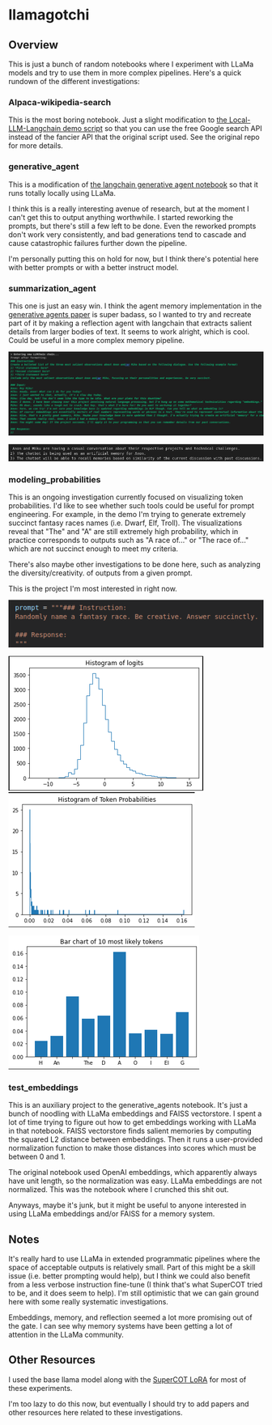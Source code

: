 # llamagotchi

## Overview

This is just a bunch of random notebooks where I experiment with LLaMa models and try to use them in more complex pipelines. Here's a quick rundown of the different investigations:

### Alpaca-wikipedia-search

This is the most boring notebook. Just a slight modification to [the Local-LLM-Langchain demo script](https://github.com/ausboss/Local-LLM-Langchain/blob/main/Alpaca-wikipedia-search.ipynb) so that you can use the free Google search API instead of the fancier API that the original script used. See the original repo for more details.

### generative_agent

This is a modification of [the langchain generative agent notebook](https://python.langchain.com/en/latest/use_cases/agent_simulations/characters.html) so that it runs totally locally using LLaMa.

I think this is a really interesting avenue of research, but at the moment I can't get this to output anything worthwhile. I started reworking the prompts, but there's still a few left to be done. Even the reworked prompts don't work very consistently, and bad generations tend to cascade and cause catastrophic failures further down the pipeline.

I'm personally putting this on hold for now, but I think there's potential here with better prompts or with a better instruct model.

### summarization_agent

This one is just an easy win. I think the agent memory implementation in the [generative agents paper](https://arxiv.org/abs/2304.03442) is super badass, so I wanted to try and recreate part of it by making a reflection agent with langchain that extracts salient details from larger bodies of text. It seems to work alright, which is cool. Could be useful in a more complex memory pipeline.

![Demo of the summarization agent](doc/summarization_agent_1.png)

![Demo of the summarization agent](doc/summarization_agent_2.png)


### modeling_probabilities

This is an ongoing investigation currently focused on visualizing token probabilities. I'd like to see whether such tools could be useful for prompt engineering. For example, in the demo I'm trying to generate extremely succinct fantasy races names (i.e. Dwarf, Elf, Troll). The visualizations reveal that "The" and "A" are still extremely high probability, which in practice corresponds to outputs such as "A race of..." or "The race of..." which are not succinct enough to meet my criteria.

There's also maybe other investigations to be done here, such as analyzing the diversity/creativity. of outputs from a given prompt.

This is the project I'm most interested in right now.

![Demo of the modeling probabilities](doc/modeling_probabilities_1.png)

![Demo of the modeling probabilities](doc/modeling_probabilities_2.png)
![Demo of the modeling probabilities](doc/modeling_probabilities_3.png)

![Demo of the modeling probabilities](doc/modeling_probabilities_4.png)

### test_embeddings

This is an auxiliary project to the generative_agents notebook. It's just a bunch of noodling with LLaMa embeddings and FAISS vectorstore. I spent a lot of time trying to figure out how to get embeddings working with LLaMa in that notebook. FAISS vectorstore finds salient memories by computing the squared L2 distance between embeddings. Then it runs a user-provided normalization function to make those distances into scores which must be between 0 and 1.

The original notebook used OpenAI embeddings, which apparently always have unit length, so the normalization was easy. LLaMa embeddings are not normalized. This was the notebook where I crunched this shit out.

Anyways, maybe it's junk, but it might be useful to anyone interested in using LLaMa embeddings and/or FAISS for a memory system.

## Notes

It's really hard to use LLaMa in extended programmatic pipelines where the space of acceptable outputs is relatively small. Part of this might be a skill issue (i.e. better prompting would help), but I think we could also benefit from a less verbose instruction fine-tune (I think that's what SuperCOT tried to be, and it does seem to help). I'm still optimistic that we can gain ground here with some really systematic investigations.

Embeddings, memory, and reflection seemed a lot more promising out of the gate. I can see why memory systems have been getting a lot of attention in the LLaMa community.

## Other Resources

I used the base llama model along with the [SuperCOT LoRA](https://huggingface.co/kaiokendev/SuperCOT-LoRA) for most of these experiments.

I'm too lazy to do this now, but eventually I should try to add papers and other resources here related to these investigations.